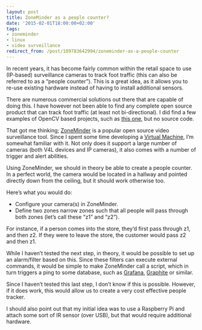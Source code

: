 ```yaml
---
layout: post
title: ZoneMinder as a people counter?
date: '2015-02-01T18:00:00+02:00'
tags:
- zoneminder
- linux
- video surveillance
redirect_from: /post/109783642994/zoneminder-as-a-people-counter
---
```

In recent years, it has become fairly common within the retail space to use (IP-based) surveillance cameras to track foot traffic (this can also be referred to as a “people counter”). This is a great idea, as it allows you to re-use existing hardware instead of having to install additional sensors.

There are numerous commercial solutions out there that are capable of doing this. I have however not been able to find any complete open source product that can track foot traffic (at least not bi-directional). I did find a few examples of OpenCV based projects, such as [this one](https://www.youtube.com/watch?v=OWab2_ete7s), but no source code.

That got me thinking; [ZoneMinder](http://www.zoneminder.com/) is a popular open source video surveillance tool. Since I spent some time developing a [Virtual Machine](/zoneminder-va), I’m somewhat familiar with it. Not only does it support a large number of cameras (both V4L devices and IP cameras), it also comes with a number of trigger and alert abilities.

Using ZoneMinder, we should in theory be able to create a people counter. In a perfect world, the camera would be located in a hallway and pointed directly down from the ceiling, but it should work otherwise too.

Here’s what you would do:

* Configure your camera(s) in ZoneMinder.
* Define two zones narrow zones such that all people will pass through both zones (let’s call these “z1” and “z2”).

For instance, if a person comes into the store, they’d first pass through z1, and then z2. If they were to leave the store, the customer would pass z2 and then z1.

While I haven’t tested the next step, in theory, it would be possible to set up an alarm/filter based on this. Since these filters can execute external commands, it would be simple to make ZoneMinder call a script, which in turn triggers a ping to some database, such as [Grafana](http://grafana.org/), [Graphite](http://graphite.wikidot.com/) or similar.

Since I haven’t tested this last step, I don’t know if this is possible. However, if it does work, this would allow us to create a very cost effective people tracker.

I should also point out that my initial idea was to use a Raspberry Pi and attach some sort of IR sensor (over USB), but that would require additional hardware.
